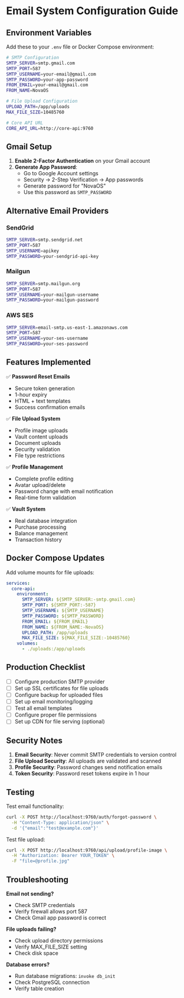 # Email System Configuration Guide

## Environment Variables

Add these to your `.env` file or Docker Compose environment:

```bash
# SMTP Configuration
SMTP_SERVER=smtp.gmail.com
SMTP_PORT=587
SMTP_USERNAME=your-email@gmail.com
SMTP_PASSWORD=your-app-password
FROM_EMAIL=your-email@gmail.com
FROM_NAME=NovaOS

# File Upload Configuration
UPLOAD_PATH=/app/uploads
MAX_FILE_SIZE=10485760

# Core API URL
CORE_API_URL=http://core-api:9760
```

## Gmail Setup

1. **Enable 2-Factor Authentication** on your Gmail account
2. **Generate App Password**:
   - Go to Google Account settings
   - Security → 2-Step Verification → App passwords
   - Generate password for "NovaOS"
   - Use this password as `SMTP_PASSWORD`

## Alternative Email Providers

### SendGrid

```bash
SMTP_SERVER=smtp.sendgrid.net
SMTP_PORT=587
SMTP_USERNAME=apikey
SMTP_PASSWORD=your-sendgrid-api-key
```

### Mailgun

```bash
SMTP_SERVER=smtp.mailgun.org
SMTP_PORT=587
SMTP_USERNAME=your-mailgun-username
SMTP_PASSWORD=your-mailgun-password
```

### AWS SES

```bash
SMTP_SERVER=email-smtp.us-east-1.amazonaws.com
SMTP_PORT=587
SMTP_USERNAME=your-ses-username
SMTP_PASSWORD=your-ses-password
```

## Features Implemented

✅ **Password Reset Emails**

- Secure token generation
- 1-hour expiry
- HTML + text templates
- Success confirmation emails

✅ **File Upload System**

- Profile image uploads
- Vault content uploads
- Document uploads
- Security validation
- File type restrictions

✅ **Profile Management**

- Complete profile editing
- Avatar upload/delete
- Password change with email notification
- Real-time form validation

✅ **Vault System**

- Real database integration
- Purchase processing
- Balance management
- Transaction history

## Docker Compose Updates

Add volume mounts for file uploads:

```yaml
services:
  core-api:
    environment:
      SMTP_SERVER: ${SMTP_SERVER:-smtp.gmail.com}
      SMTP_PORT: ${SMTP_PORT:-587}
      SMTP_USERNAME: ${SMTP_USERNAME}
      SMTP_PASSWORD: ${SMTP_PASSWORD}
      FROM_EMAIL: ${FROM_EMAIL}
      FROM_NAME: ${FROM_NAME:-NovaOS}
      UPLOAD_PATH: /app/uploads
      MAX_FILE_SIZE: ${MAX_FILE_SIZE:-10485760}
    volumes:
      - ./uploads:/app/uploads
```

## Production Checklist

- [ ] Configure production SMTP provider
- [ ] Set up SSL certificates for file uploads
- [ ] Configure backup for uploaded files
- [ ] Set up email monitoring/logging
- [ ] Test all email templates
- [ ] Configure proper file permissions
- [ ] Set up CDN for file serving (optional)

## Security Notes

1. **Email Security**: Never commit SMTP credentials to version control
2. **File Upload Security**: All uploads are validated and scanned
3. **Profile Security**: Password changes send notification emails
4. **Token Security**: Password reset tokens expire in 1 hour

## Testing

Test email functionality:

```bash
curl -X POST http://localhost:9760/auth/forgot-password \
  -H "Content-Type: application/json" \
  -d '{"email":"test@example.com"}'
```

Test file upload:

```bash
curl -X POST http://localhost:9760/api/upload/profile-image \
  -H "Authorization: Bearer YOUR_TOKEN" \
  -F "file=@profile.jpg"
```

## Troubleshooting

**Email not sending?**

- Check SMTP credentials
- Verify firewall allows port 587
- Check Gmail app password is correct

**File uploads failing?**

- Check upload directory permissions
- Verify MAX_FILE_SIZE setting
- Check disk space

**Database errors?**

- Run database migrations: `invoke db_init`
- Check PostgreSQL connection
- Verify table creation
